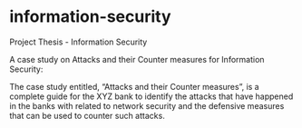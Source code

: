 # information-security
Project Thesis - Information Security


A case study on Attacks and their Counter measures for Information Security:

The case study entitled, “Attacks and their Counter measures”, is a complete guide for the XYZ bank to identify the attacks that have happened in the banks with related to network security and the defensive measures that can be used to counter such attacks.
